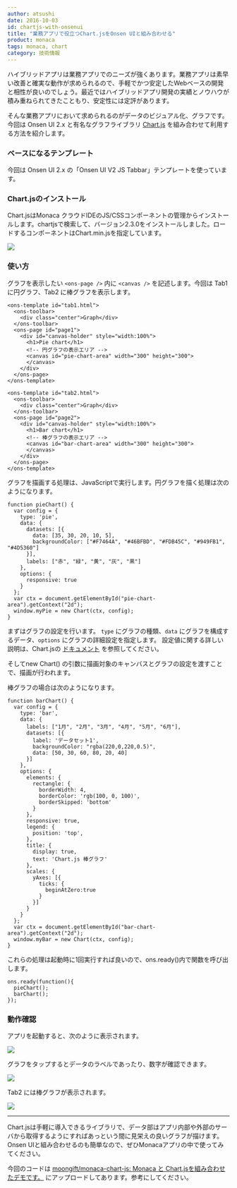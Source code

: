 ```yaml
---
author: atsushi
date: 2016-10-03
id: chartjs-with-onsenui
title: "業務アプリで役立つChart.jsをOnsen UIと組み合わせる"
product: monaca
tags: monaca, chart
category: 技術情報
---
```


ハイブリッドアプリは業務アプリでのニーズが強くあります。業務アプリは素早い改善と確実な動作が求められるので、手軽でかつ安定したWebベースの開発と相性が良いのでしょう。最近ではハイブリッドアプリ開発の実績とノウハウが積み重ねられてきたこともり、安定性には定評があります。

そんな業務アプリにおいて求められるのがデータのビジュアル化、グラフです。今回は Onsen UI 2.x と有名なグラフライブラリ [Chart.js](http://www.chartjs.org/) を組み合わせて利用する方法を紹介します。

### ベースになるテンプレート

今回は Onsen UI 2.x の「Onsen UI V2 JS Tabbar」テンプレートを使っています。

### Chart.jsのインストール

Chart.jsはMonaca クラウドIDEのJS/CSSコンポーネントの管理からインストールします。chartjsで検索して、バージョン2.3.0をインストールしました。ロードするコンポーネントはChart.min.jsを指定しています。

![](/blog/content/images/2016/Oct/chartjs-4.png)

### 使い方

グラフを表示したい `<ons-page />` 内に `<canvas />` を記述します。今回は Tab1 に円グラフ、Tab2 に棒グラフを表示します。

```
<ons-template id="tab1.html">
  <ons-toolbar>
    <div class="center">Graph</div>
  </ons-toolbar>
  <ons-page id="page1">
    <div id="canvas-holder" style="width:100%">
      <h1>Pie chart</h1>
      <!-- 円グラフの表示エリア -->
      <canvas id="pie-chart-area" width="300" height="300">
      </canvas>
    </div>
  </ons-page>
</ons-template>

<ons-template id="tab2.html">
  <ons-toolbar>
    <div class="center">Graph</div>
  </ons-toolbar>
  <ons-page id="page2">
    <div id="canvas-holder" style="width:100%">
      <h1>Bar chart</h1>
      <!-- 棒グラフの表示エリア -->
      <canvas id="bar-chart-area" width="300" height="300">
      </canvas>
    </div>
  </ons-page>
</ons-template>
```

グラフを描画する処理は、JavaScriptで実行します。円グラフを描く処理は次のようになります。

```
function pieChart() {
  var config = {
    type: 'pie',
    data: {
      datasets: [{
        data: [35, 30, 20, 10, 5],
        backgroundColor: ["#F7464A", "#46BFBD", "#FDB45C", "#949FB1", "#4D5360"]
      }],
      labels: ["赤", "緑", "黄", "灰", "黒"]
    },
    options: {
      responsive: true
    }
  };
  var ctx = document.getElementById("pie-chart-area").getContext("2d");
  window.myPie = new Chart(ctx, config);
}
```

まずはグラフの設定を行います。
`type` にグラフの種類、`data` にグラフを構成するデータ、`options` にグラフの詳細設定を指定します。
設定値に関する詳しい説明は、Chart.jsの [ドキュメント](http://www.chartjs.org/docs/) を参照してください。

そしてnew Chart() の引数に描画対象のキャンバスとグラフの設定を渡すことで、描画が行われます。


棒グラフの場合は次のようになります。

```
function barChart() {
  var config = {
    type: 'bar',
    data: {
      labels: ["1月", "2月", "3月", "4月", "5月", "6月"],
      datasets: [{
        label: 'データセット1',
        backgroundColor: "rgba(220,0,220,0.5)",
        data: [50, 30, 60, 80, 20, 40]
      }]
    },
    options: {
      elements: {
        rectangle: {
          borderWidth: 4,
          borderColor: 'rgb(100, 0, 100)',
          borderSkipped: 'bottom'
        }
      },
      responsive: true,
      legend: {
        position: 'top',
      },
      title: {
        display: true,
        text: 'Chart.js 棒グラフ'
      },
      scales: {
        yAxes: [{
          ticks: {
            beginAtZero:true
          }
        }]
      }
    }
  };
  var ctx = document.getElementById("bar-chart-area").getContext("2d");
  window.myBar = new Chart(ctx, config);  
}
```

これらの処理は起動時に1回実行すれば良いので、ons.ready()内で関数を呼び出します。

```
ons.ready(function(){
  pieChart();
  barChart();
});
```


### 動作確認

アプリを起動すると、次のように表示されます。

![](/blog/content/images/2016/Oct/chartjs-1.png)

グラフをタップするとデータのラベルであったり、数字が確認できます。

![](/blog/content/images/2016/Oct/chartjs-2.png)

Tab2 には棒グラフが表示されます。

![](/blog/content/images/2016/Oct/chartjs-3.png)


----

Chart.jsは手軽に導入できるライブラリで、データ部はアプリ内部や外部のサーバから取得するようにすればあっという間に見栄えの良いグラフが描けます。Onsen UIと組み合わせるのも簡単なので、ぜひMonacaアプリの中で使ってみてください。

今回のコードは [moongift/monaca-chart-js: Monaca と Chart.jsを組み合わせたデモです。](https://github.com/moongift/monaca-chart-js) にアップロードしてあります。参考にしてください。
